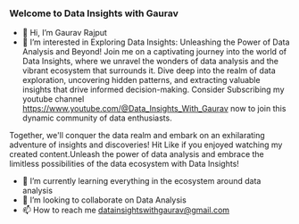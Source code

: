 ### Welcome to Data Insights with Gaurav 
- 👋 Hi, I’m Gaurav Rajput
- 👀 I’m interested in Exploring Data Insights: Unleashing the Power of Data Analysis and Beyond!
Join me on a captivating journey into the world of Data Insights, where we unravel the wonders of data analysis and the vibrant ecosystem that surrounds it. Dive deep into the realm of data exploration, uncovering hidden patterns, and extracting valuable insights that drive informed decision-making.
Consider Subscribing my youtube channel https://www.youtube.com/@Data_Insights_With_Gaurav now to join this dynamic community of data enthusiasts.

Together, we'll conquer the data realm and embark on an exhilarating adventure of insights and discoveries!
Hit Like if you enjoyed watching my created content.Unleash the power of data analysis and embrace the limitless possibilities of the data ecosystem with Data Insights!

- 🌱 I’m currently learning everything in the ecosystem around data analysis
- 👯 I’m looking to collaborate on Data Analysis
- 📫 How to reach me datainsightswithgaurav@gmail.com
  
<!--

**gauravrajput89/gauravrajput89** is a ✨ _special_ ✨ repository because its `README.md` (this file) appears on your GitHub profile.

Here are some ideas to get you started:

- 🔭 I’m currently working on ...
- 🌱 I’m currently learning ...

- 🤔 I’m looking for help with ...
- 💬 Ask me about ...
- 📫 How to reach me: ...
- 😄 Pronouns: ...
- ⚡ Fun fact: ...
-->
